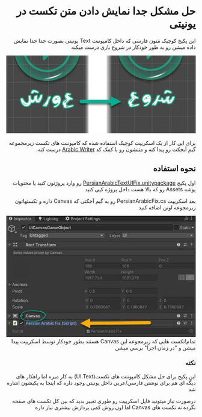 <div dir="rtl">
  
# حل مشکل جدا نمایش دادن متن تکست در یونیتی

این پکیج کوچیک متون فارسی که داخل کامپوننت Text یونیتی بصورت جدا جدا نمایش داده میشن رو به طور خودکار در شروع بازی درست میکنه


![](https://github.com/bitCoder0/FixPersianArabicUITextUnity3D/blob/master/output%20demo.jpg?raw=true)

  

برای این کار از یک اسکریپت کوچیک استفاده شده که  کامپوننت های تکست زیرمجموعه گیم آبجکت رو پیدا کنه و متنشون رو با کمک کد [Arabic Writer](https://github.com/Konash/arabic-support-unity)  درست کنه.

  
## نحوه استفاده


اول پکیج [PersianArabicTextUIFix.unitypackage](https://github.com/bitCoder0/FixPersianArabicUITextUnity3D/blob/master/PersianArabicTextUIFix.unitypackage)
 رو وارد پروژتون کنید یا محتویات پوشه Assets رو که بالا هست داخل پروژه کپی کنید

بعد اسکریپت PersianArabicFix.cs رو به گیم آجکتی که Canvas داره و تکستهاتون زیرمجوعه اونن اضافه کنید

![](https://github.com/bitCoder0/FixPersianArabicUITextUnity3D/blob/master/howTo.jpg?raw=true)  
تمام!تکست هایی که زیرمجوعه این Canvas هستند بطور خودکار توسط اسکریپت پیدا میشن و "در زمان اجرا" برسی میشن

  
### نکته
این پکیج برای حل مشکل کامپوننت های تکست(UI.Text) به کار میره اما راهکار های دیگه ای هم برای نوشتن فارسی/عربی داخل یونیتی وجود داره که اینجا به یکیشون اشاره شد

درصورت نیاز میتونید فایل اسکریپت رو طوری تغییر بدید که بین کل تکست های صفحه بگرده نه تکست های Canvas اما اون روش کمی پردازش بیشتری نیاز داره
</div>